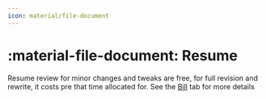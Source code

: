 ```yaml
---
icon: material/file-document
---
```


# :material-file-document: Resume

Resume review for minor changes and tweaks are free, for full revision and rewrite, 
it costs pre that time allocated for. See the [Bill](/bill/) tab for more details
